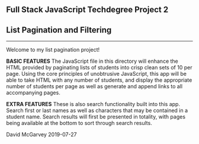 Full Stack JavaScript Techdegree Project 2
-----------------------------------------
##    List Pagination and Filtering    ##
-----------------------------------------

Welcome to my list pagination project!

**BASIC FEATURES**
The JavaScript file in this directory will enhance the HTML provided by paginating lists of students into crisp clean sets of 10 per page. Using the core principles of unobtrusive JavaScript, this app will be able to take HTML with any number of students, and display the appropriate number of students per page as well as generate and append links to all accompanying pages.

**EXTRA FEATURES**
These is also search functionality built into this app. Search first or last names as well as characters that may be contained in a student name. Search results will first be presented in totality, with pages being available at the bottom to sort through search results.

David McGarvey 2019-07-27
